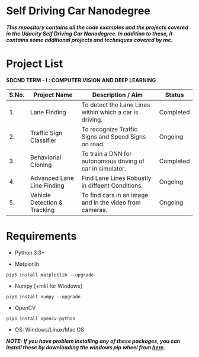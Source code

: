 # Self Driving Car Nanodegree
***This repository contains all the code examples and the projects covered in the Udacity Self Driving Car Nanodegree. In addition to these, it contains some additional projects and techniques covered by me.***

# Project List

**SDCND TERM - I : COMPUTER VISION AND DEEP LEARNING**

| S.No. |            Project Name        |                        Description / Aim                  |       Status      |
| ----- | ------------------------------ | --------------------------------------------------------- | ----------------- |
|  1.   |  Lane Finding                  | To detect the Lane Lines within which a car is driving.   |   Completed       |
|  2.   |  Traffic Sign Classifier       | To recognize Traffic Signs and Speed Signs on road.       |   Ongoing         |
|  3.   |  Behaviorial Cloning           | To train a DNN for autonomous driving of car in simulator.|   Completed       |
|  4.   |  Advanced Lane Line Finding    | Find Lane Lines Robustly in diffeent Conditions.          |   Ongoing         |
|  5.   |  Vehicle Detection & Tracking  | To find cars in an image and in the video from cameras.   |   Ongoing         |


# Requirements

* Python 3.3+

* Matplotlib
```
pip3 install matplotlib --upgrade
```

* Numpy [+mkl for Windows]
```
pip3 install numpy --upgrade
```

* OpenCV
```
pip3 install opencv-python
```

* OS: Windows/Linux/Mac OS

***NOTE: If you have problem installing any of these packages, you can install these by downloading the windows pip wheel from [here](http://www.lfd.uci.edu/~gohlke/pythonlibs/).***
